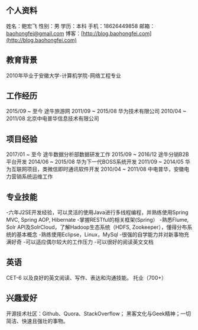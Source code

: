 ## 个人资料

姓名：鲍宏飞
性别：男
学历：本科
手机：18626449858
邮箱：baohongfei@gmail.com
博客：[http://blog.baohongfei.com](http://blog.baohongfei.com)
## 教育背景

2010年毕业于安徽大学-计算机学院-网络工程专业
## 工作经历

2015/09 ~ 至今 途牛旅游网
2011/09 ~ 2015/08 华为技术有限公司
2010/04 ~ 2011/08 北京中电普华信息技术有限公司
## 项目经验
2017/01 ~ 至今 途牛数据分析部数据研发工作
2015/09 ~ 2016/12 途牛分销B2B平台开发
2014/06 ~ 2015/08 华为下一代BOSS系统开发
2011/09 ~ 2014/05 华为互联网项目，类微信即时通讯软件开发
2010/04 ~ 2011/08 中电普华，安徽电力营销系统运维工作
## 专业技能
-六年J2SE开发经验，可以灵活的使用Java进行多线程编程，并熟练使用Spring MVC, Spring AOP, Hibernate
-掌握RESTful的相关框架(Spring）
-熟悉Flume, Solr API及SolrCloud，了解Hadoop生态系统（HDFS, Zookeeper），懂得分布系统的基本概念
-熟练使用Eclipse，Linux，MySql
-很强的自学能力并对新事物充满好奇
-可以适应偶尔较大的工作压力
-可以很好的阅读英文文档
## 英语

CET-6 以及良好的英文阅读、写作、表达和沟通技能。
托业（700+）
## 兴趣爱好

开源技术社区：Github、Quora、StackOverflow；
黑客文化与Geek精神；一切简洁、快速且强壮的事物。
